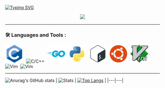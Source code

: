 [![Typing SVG](https://readme-typing-svg.herokuapp.com?color=%2336BCF7&lines=Software+engineering+student)](https://git.io/typing-svg)

<div id="header" align="center">
  <img src="https://media.tenor.com/Ta0UjU3ajbYAAAAd/space-what.gif" width="500"/>
</div>


---

### :hammer_and_wrench: Languages and Tools :
<div>
  <img src="https://github.com/devicons/devicon/blob/master/icons/c/c-original.svg" title="C/C++" alt="C/C++" width="60" height="60"/>&nbsp;
  <img src="https://cdn.jsdelivr.net/gh/devicons/devicon/icons/cplusplus/cplusplus-original.svg" title="C/C++" alt="C/C++" width="60" height="60"/>&nbsp;
  <img src="https://github.com/devicons/devicon/blob/master/icons/go/go-original-wordmark.svg" title="Go" alt="Go" width="60" height="60"/>&nbsp;
  <img src="https://github.com/devicons/devicon/blob/master/icons/python/python-original.svg" title="Python" alt="Python" width="60" height="60"/>&nbsp;
  <img src="https://github.com/devicons/devicon/blob/master/icons/bash/bash-original.svg" title="Bash" alt="Bash" width="60" height="60"/>&nbsp;
  <img src="https://github.com/devicons/devicon/blob/master/icons/ubuntu/ubuntu-plain.svg" title="Ubunta" alt="Ubunta" width="60" height="60"/>&nbsp;
  <img src="https://github.com/devicons/devicon/blob/master/icons/vim/vim-original.svg" title="Vim" alt="Vim" width="60" height="60"/>&nbsp;
  <img src="https://cdn.jsdelivr.net/gh/devicons/devicon/icons/postgresql/postgresql-original.svg" title="Vim" alt="Vim" width="60" height="60"/>&nbsp;
  <img src="https://cdn.jsdelivr.net/gh/devicons/devicon/icons/mongodb/mongodb-original.svg" title="Vim" alt="Vim" width="60" height="60"/>&nbsp;
 
</div>

---
![Anurag's GitHub stats](https://github-readme-stats.vercel.app/api?username=VegaMethadone&show_icons=true&theme=radical)
| ![Stats](https://github-readme-stats.vercel.app/api?username=VegaMethadone&show_icons=true&count_private=true&theme=gotham&border_radius=30&include_all_commits=true) | [![Top Langs](https://github-readme-stats.vercel.app/api/top-langs/?username=VegaMethadone&layout=compact&theme=gotham&border_radius=30&hide=pascal,c,jupyter%20notebook)](https://github.com/VegaMethadone/github-readme-stats) |
|---|---|






<!--
**VegaMethadone/VegaMethadone** is a ✨ _special_ ✨ repository because its `README.md` (this file) appears on your GitHub profile.

Here are some ideas to get you started:

- 🔭 I’m currently working on ...
- 🌱 I’m currently learning ...
- 👯 I’m looking to collaborate on ...
- 🤔 I’m looking for help with ...
- 💬 Ask me about ...
- 📫 How to reach me: ...
- 😄 Pronouns: ...
- ⚡ Fun fact: ...
-->
